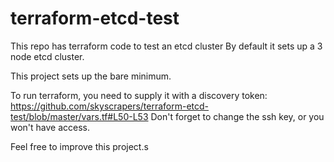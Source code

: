 # terraform-etcd-test
This repo has terraform code to test an etcd cluster
By default it sets up a 3 node etcd cluster.

This project sets up the bare minimum.

To run terraform, you need to supply it with a discovery token: https://github.com/skyscrapers/terraform-etcd-test/blob/master/vars.tf#L50-L53
Don't forget to change the ssh key, or you won't have access.


Feel free to improve this project.s

